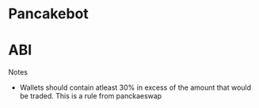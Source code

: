 # Pancakebot


# ABI




Notes
- Wallets should contain atleast 30% in excess of the amount that would be traded. This is a rule from panckaeswap